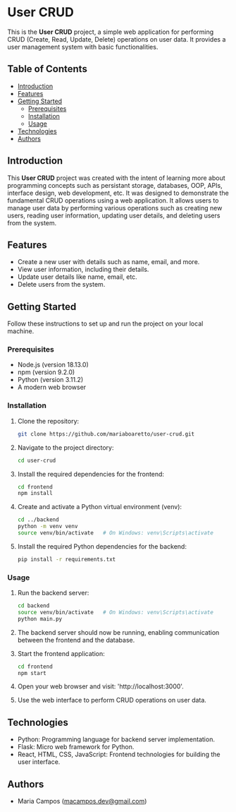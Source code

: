 # User CRUD

This is the **User CRUD** project, a simple web application for performing CRUD (Create, Read, Update, Delete) operations on user data. It provides a user management system with basic functionalities.

## Table of Contents

- [Introduction](#introduction)
- [Features](#features)
- [Getting Started](#getting-started)
  - [Prerequisites](#prerequisites)
  - [Installation](#installation)
  - [Usage](#usage)
- [Technologies](#technologies)
- [Authors](#authors)

## Introduction

This **User CRUD** project was created with the intent of learning more about programming concepts such as persistant storage, databases, OOP, APIs, interface design, web development, etc. It was designed to demonstrate the fundamental CRUD operations using a web application. It allows users to manage user data by performing various operations such as creating new users, reading user information, updating user details, and deleting users from the system.

## Features

- Create a new user with details such as name, email, and more.
- View user information, including their details.
- Update user details like name, email, etc.
- Delete users from the system.

## Getting Started

Follow these instructions to set up and run the project on your local machine.

### Prerequisites

- Node.js (version 18.13.0)
- npm (version 9.2.0)
- Python (version 3.11.2)
- A modern web browser

### Installation

1. Clone the repository:

   ```sh
   git clone https://github.com/mariaboaretto/user-crud.git
   ```

2. Navigate to the project directory:

    ```sh
    cd user-crud
    ```

3. Install the required dependencies for the frontend:

    ```sh
    cd frontend
    npm install
    ```

4. Create and activate a Python virtual environment (venv):

    ```sh
    cd ../backend
    python -m venv venv
    source venv/bin/activate   # On Windows: venv\Scripts\activate
    ```

5. Install the required Python dependencies for the backend:

    ```sh
    pip install -r requirements.txt
    ```

### Usage

1. Run the backend server:

    ```sh
    cd backend
    source venv/bin/activate   # On Windows: venv\Scripts\activate
    python main.py
    ```

2. The backend server should now be running, enabling communication between the frontend and the database.

3. Start the frontend application:

    ```sh
    cd frontend
    npm start
    ```

4. Open your web browser and visit: 'http://localhost:3000'.

5. Use the web interface to perform CRUD operations on user data.

## Technologies
- Python: Programming language for backend server implementation.
- Flask: Micro web framework for Python.
- React, HTML, CSS, JavaScript: Frontend technologies for building the user interface.

## Authors
- Maria Campos (macampos.dev@gmail.com)